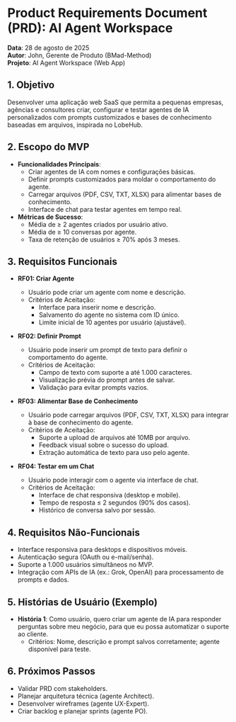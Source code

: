 # Product Requirements Document (PRD): AI Agent Workspace

**Data**: 28 de agosto de 2025  
**Autor**: John, Gerente de Produto (BMad-Method)  
**Projeto**: AI Agent Workspace (Web App)

## 1. Objetivo
Desenvolver uma aplicação web SaaS que permita a pequenas empresas, agências e consultores criar, configurar e testar agentes de IA personalizados com prompts customizados e bases de conhecimento baseadas em arquivos, inspirada no LobeHub.

## 2. Escopo do MVP
- **Funcionalidades Principais**:
  - Criar agentes de IA com nomes e configurações básicas.
  - Definir prompts customizados para moldar o comportamento do agente.
  - Carregar arquivos (PDF, CSV, TXT, XLSX) para alimentar bases de conhecimento.
  - Interface de chat para testar agentes em tempo real.
- **Métricas de Sucesso**:
  - Média de ≥ 2 agentes criados por usuário ativo.
  - Média de ≥ 10 conversas por agente.
  - Taxa de retenção de usuários ≥ 70% após 3 meses.

## 3. Requisitos Funcionais
- **RF01: Criar Agente**  
  - Usuário pode criar um agente com nome e descrição.  
  - Critérios de Aceitação:  
    - Interface para inserir nome e descrição.  
    - Salvamento do agente no sistema com ID único.  
    - Limite inicial de 10 agentes por usuário (ajustável).

- **RF02: Definir Prompt**  
  - Usuário pode inserir um prompt de texto para definir o comportamento do agente.  
  - Critérios de Aceitação:  
    - Campo de texto com suporte a até 1.000 caracteres.  
    - Visualização prévia do prompt antes de salvar.  
    - Validação para evitar prompts vazios.

- **RF03: Alimentar Base de Conhecimento**  
  - Usuário pode carregar arquivos (PDF, CSV, TXT, XLSX) para integrar à base de conhecimento do agente.  
  - Critérios de Aceitação:  
    - Suporte a upload de arquivos até 10MB por arquivo.  
    - Feedback visual sobre o sucesso do upload.  
    - Extração automática de texto para uso pelo agente.

- **RF04: Testar em um Chat**  
  - Usuário pode interagir com o agente via interface de chat.  
  - Critérios de Aceitação:  
    - Interface de chat responsiva (desktop e mobile).  
    - Tempo de resposta ≤ 2 segundos (90% dos casos).  
    - Histórico de conversa salvo por sessão.

## 4. Requisitos Não-Funcionais
- Interface responsiva para desktops e dispositivos móveis.
- Autenticação segura (OAuth ou e-mail/senha).
- Suporte a 1.000 usuários simultâneos no MVP.
- Integração com APIs de IA (ex.: Grok, OpenAI) para processamento de prompts e dados.

## 5. Histórias de Usuário (Exemplo)
- **História 1**: Como usuário, quero criar um agente de IA para responder perguntas sobre meu negócio, para que eu possa automatizar o suporte ao cliente.  
  - Critérios: Nome, descrição e prompt salvos corretamente; agente disponível para teste.

## 6. Próximos Passos
- Validar PRD com stakeholders.
- Planejar arquitetura técnica (agente Architect).
- Desenvolver wireframes (agente UX-Expert).
- Criar backlog e planejar sprints (agente PO).